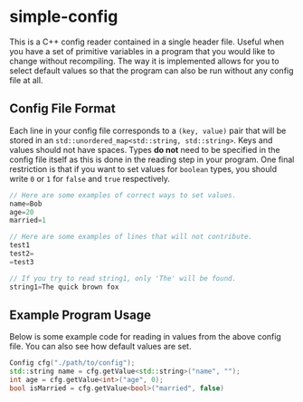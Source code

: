 # simple-config

This is a C++ config reader contained in a single header file. Useful when you have a set of primitive variables in a program that you would like to change without recompiling. The way it is implemented allows for you to select default values so that the program can also be run without any config file at all.

## Config File Format

Each line in your config file corresponds to a `(key, value)` pair that will be stored in an `std::unordered_map<std::string, std::string>`. Keys and values should not have spaces. Types **do not** need to be specified in the config file itself as this is done in the reading step in your program. One final restriction is that if you want to set values for `boolean` types, you should write `0` or `1` for `false` and `true` respectively.
```cpp
// Here are some examples of correct ways to set values.
name=Bob
age=20
married=1

// Here are some examples of lines that will not contribute.
test1
test2=
=test3

// If you try to read string1, only 'The' will be found.
string1=The quick brown fox
```

## Example Program Usage
Below is some example code for reading in values from the above config file. You can also see how default values are set.
```cpp
Config cfg("./path/to/config");
std::string name = cfg.getValue<std::string>("name", "");
int age = cfg.getValue<int>("age", 0);
bool isMarried = cfg.getValue<bool>("married", false)
```